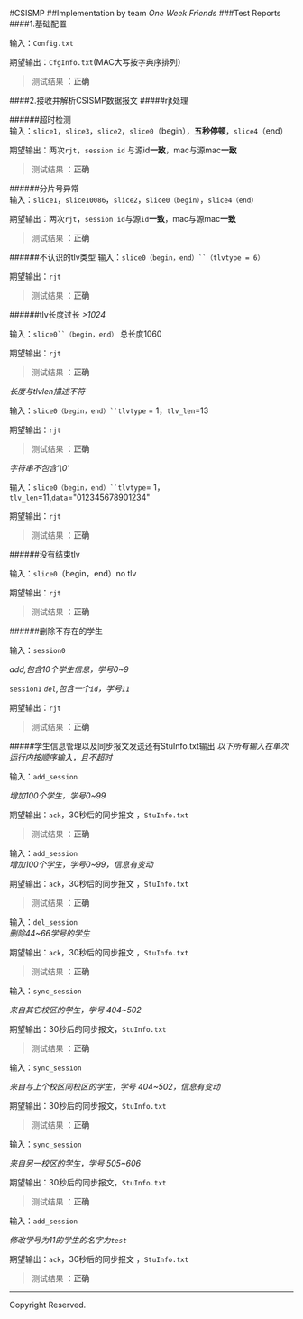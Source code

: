 #CSISMP
##Implementation by team *One Week Friends*
###Test Reports
####1.基础配置

输入：`Config.txt`  
  
期望输出：`CfgInfo.txt`(MAC大写按字典序排列）  

>测试结果  ：**正确**

####2.接收并解析CSISMP数据报文
#####rjt处理

######超时检测  
输入：`slice1`，`slice3`，`slice2`，`slice0`（begin），**五秒停顿**，`slice4`（end）  

期望输出：两次`rjt`，`session id` 与源id**一致**，mac与源mac**一致**  

>测试结果  ：**正确**

######分片号异常  
输入：`slice1`，`slice10086`，`slice2`，`slice0（begin）`，`slice4（end）`   
 
期望输出：两次`rjt`，`session id`与源`id`**一致**，mac与源mac**一致**   

>测试结果  ：**正确**

######不认识的tlv类型
输入：`slice0（begin，end）``（tlvtype = 6）`  

期望输出：`rjt`  

>测试结果  ：**正确**   

######tlv长度过长
*>1024* 

输入：`slice0``（begin，end）` 总长度1060  

期望输出：`rjt`

>测试结果  ：**正确**  
  
*长度与tlvlen描述不符*  

输入：`slice0（begin，end）``tlvtype` = 1，`tlv_len`=13  

期望输出：`rjt`  

>测试结果  ：**正确**  

*字符串不包含'\0'*  

输入：`slice0（begin，end）``tlvtype`= 1，`tlv_len`=11,`data`="012345678901234"  

期望输出：`rjt`  

>测试结果  ：**正确**  

######没有结束tlv  

输入：`slice0`（begin，end）no tlv  

期望输出：`rjt`  

>测试结果  ：**正确**   

######删除不存在的学生  

输入：`session0`  

*add,包含10个学生信息，学号0~9*  

`session1` 
*`del`,包含一个`id`，学号`11`*  

期望输出：`rjt`  

>测试结果  ：**正确**    


#####学生信息管理以及同步报文发送还有StuInfo.txt输出
*以下所有输入在单次运行内按顺序输入，且不超时*  

输入：`add_session`  
  
*增加100个学生，学号0~99*  

期望输出：`ack`，30秒后的同步报文 ，`StuInfo.txt ` 

>测试结果  ：**正确**    

输入：`add_session`  
*增加100个学生，学号0~99，信息有变动*  

期望输出：`ack`，30秒后的同步报文 ，`StuInfo.txt ` 

>测试结果  ：**正确**    


输入：`del_session`  
*删除44~66学号的学生*    

期望输出：`ack`，30秒后的同步报文 ，`StuInfo.txt ` 

>测试结果  ：**正确**    


输入：`sync_session`   

*来自其它校区的学生，学号 404~502*  

期望输出：30秒后的同步报文，`StuInfo.txt`

>测试结果  ：**正确**    

输入：`sync_session`   

*来自与上个校区同校区的学生，学号 404~502，信息有变动*    

期望输出：30秒后的同步报文，`StuInfo.txt`

>测试结果  ：**正确**    

输入：`sync_session`  
   
*来自另一校区的学生，学号 505~606*  
  

期望输出：30秒后的同步报文，`StuInfo.txt`

>测试结果  ：**正确**    

输入：`add_session`  
  
*修改学号为11的学生的名字为`test`*  
  
期望输出：`ack`，30秒后的同步报文 ，`StuInfo.txt ` 

>测试结果  ：**正确**    

***
Copyright Reserved.